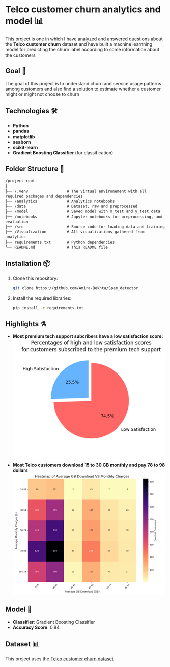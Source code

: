 
# Telco customer churn analytics and model 📊

This project is one in which I have analyzed and answered questions about the **Telco customer churn** dataset and have built a machine learnning model for predicting the churn label according to some information about the customers

## Goal 🎯
The goal of this project is to understand churn and service usage patterns among customers and also find a solution to estimate whether a customer might or might not choose to churn

## Technologies 🛠️
- **Python**
- **pandas**
- **matplotlib**
- **seaborn**
- **scikit-learn**
- **Gradient Boosting Classifier** (for classification)

## Folder Structure 📁
```
/project-root
│
├── /.venv                 # The virtual environement with all required packages and dependencies
├── /analytics             # Analytics notebooks
├── /data                  # Dataset, raw and preprocessed
├── /model                 # Saved model with X_test and y_test data
├── /notebooks             # Jupyter notebooks for preprocessing, and evaluation
├── /src                   # Source code for loading data and training
├── /Visualization         # All visualizations gathered from analytics
├── requirements.txt       # Python dependencies
└── README.md              # This README file
```

## Installation 📦
1. Clone this repository:
   ```bash
   git clone https://github.com/Amira-Bekhta/Spam_detector 
   ```

2. Install the required libraries:
   ```bash
   pip install -r requirements.txt
   ```

## Highlights ⚗️
- **Most premium tech support subcribers have a low satisfaction score:** <br>
![Picture](Visualizations/Percentage_high_low_subscribed.png)
- **Most Telco customers download 15 to 30 GB monthly and pay 78 to 98 dollars** <br>
![Picture](Visualizations/GB_vs_charge.png)

## Model 🧠
- **Classifier**: Gradient Boosting Classifier
- **Accuracy Score**: 0.84 

## Dataset 📊
This project uses the [Telco customer churn dataset](https://www.kaggle.com/datasets/alfathterry/telco-customer-churn-11-1-3)
